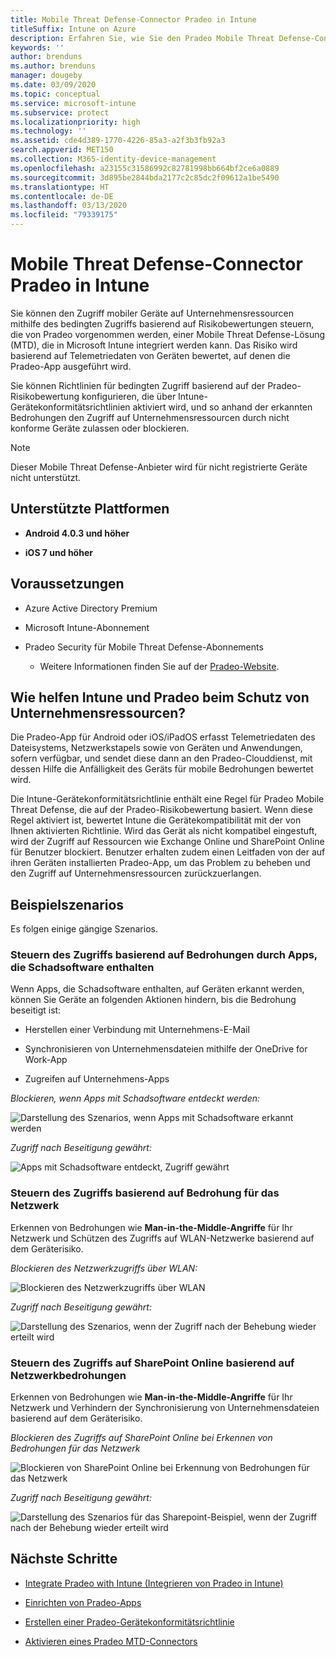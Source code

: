```yaml
---
title: Mobile Threat Defense-Connector Pradeo in Intune
titleSuffix: Intune on Azure
description: Erfahren Sie, wie Sie den Pradeo Mobile Threat Defense-Connector mit Intune integrieren, um den Zugriff von mobilen Geräten auf Ihre Unternehmensressourcen zu steuern.
keywords: ''
author: brenduns
ms.author: brenduns
manager: dougeby
ms.date: 03/09/2020
ms.topic: conceptual
ms.service: microsoft-intune
ms.subservice: protect
ms.localizationpriority: high
ms.technology: ''
ms.assetid: cde4d389-1770-4226-85a3-a2f3b3fb92a3
search.appverid: MET150
ms.collection: M365-identity-device-management
ms.openlocfilehash: a23155c31586992c82781998bb664bf2ce6a0889
ms.sourcegitcommit: 3d895be2844bda2177c2c85dc2f09612a1be5490
ms.translationtype: HT
ms.contentlocale: de-DE
ms.lasthandoff: 03/13/2020
ms.locfileid: "79339175"
---
```

# <a name="pradeo-mobile-threat-defense-connector-with-intune"></a>Mobile Threat Defense-Connector Pradeo in Intune

Sie können den Zugriff mobiler Geräte auf Unternehmensressourcen mithilfe des bedingten Zugriffs basierend auf Risikobewertungen steuern, die von Pradeo vorgenommen werden, einer Mobile Threat Defense-Lösung (MTD), die in Microsoft Intune integriert werden kann. Das Risiko wird basierend auf Telemetriedaten von Geräten bewertet, auf denen die Pradeo-App ausgeführt wird.

Sie können Richtlinien für bedingten Zugriff basierend auf der Pradeo-Risikobewertung konfigurieren, die über Intune-Gerätekonformitätsrichtlinien aktiviert wird, und so anhand der erkannten Bedrohungen den Zugriff auf Unternehmensressourcen durch nicht konforme Geräte zulassen oder blockieren.

> [!NOTE]
> Dieser Mobile Threat Defense-Anbieter wird für nicht registrierte Geräte nicht unterstützt.

## <a name="supported-platforms"></a>Unterstützte Plattformen

- **Android 4.0.3 und höher**

- **iOS 7 und höher**

## <a name="prerequisites"></a>Voraussetzungen

- Azure Active Directory Premium

- Microsoft Intune-Abonnement

- Pradeo Security für Mobile Threat Defense-Abonnements

  - Weitere Informationen finden Sie auf der [Pradeo-Website](https://www.pradeo.com/en-US/mobile-threat-protection).

## <a name="how-do-intune-and-pradeo-help-protect-your-company-resources"></a>Wie helfen Intune und Pradeo beim Schutz von Unternehmensressourcen?

Die Pradeo-App für Android oder iOS/iPadOS erfasst Telemetriedaten des Dateisystems, Netzwerkstapels sowie von Geräten und Anwendungen, sofern verfügbar, und sendet diese dann an den Pradeo-Clouddienst, mit dessen Hilfe die Anfälligkeit des Geräts für mobile Bedrohungen bewertet wird.

Die Intune-Gerätekonformitätsrichtlinie enthält eine Regel für Pradeo Mobile Threat Defense, die auf der Pradeo-Risikobewertung basiert. Wenn diese Regel aktiviert ist, bewertet Intune die Gerätekompatibilität mit der von Ihnen aktivierten Richtlinie. Wird das Gerät als nicht kompatibel eingestuft, wird der Zugriff auf Ressourcen wie Exchange Online und SharePoint Online für Benutzer blockiert. Benutzer erhalten zudem einen Leitfaden von der auf ihren Geräten installierten Pradeo-App, um das Problem zu beheben und den Zugriff auf Unternehmensressourcen zurückzuerlangen.

## <a name="sample-scenarios"></a>Beispielszenarios

Es folgen einige gängige Szenarios.

### <a name="control-access-based-on-threats-from-malicious-apps"></a>Steuern des Zugriffs basierend auf Bedrohungen durch Apps, die Schadsoftware enthalten

Wenn Apps, die Schadsoftware enthalten, auf Geräten erkannt werden, können Sie Geräte an folgenden Aktionen hindern, bis die Bedrohung beseitigt ist:

- Herstellen einer Verbindung mit Unternehmens-E-Mail

- Synchronisieren von Unternehmensdateien mithilfe der OneDrive for Work-App

- Zugreifen auf Unternehmens-Apps

*Blockieren, wenn Apps mit Schadsoftware entdeckt werden:*

![Darstellung des Szenarios, wenn Apps mit Schadsoftware erkannt werden](./media/pradeo-mobile-threat-defense-connector/pradeo-maliciousapps-blocked.png)

*Zugriff nach Beseitigung gewährt:*

![Apps mit Schadsoftware entdeckt, Zugriff gewährt](./media/pradeo-mobile-threat-defense-connector/pradeo-maliciousapps-unblocked.png)

### <a name="control-access-based-on-threat-to-network"></a>Steuern des Zugriffs basierend auf Bedrohung für das Netzwerk

Erkennen von Bedrohungen wie **Man-in-the-Middle-Angriffe** für Ihr Netzwerk und Schützen des Zugriffs auf WLAN-Netzwerke basierend auf dem Geräterisiko.

*Blockieren des Netzwerkzugriffs über WLAN:*

![Blockieren des Netzwerkzugriffs über WLAN](./media/pradeo-mobile-threat-defense-connector/pradeo-network-wifi-blocked.png)

*Zugriff nach Beseitigung gewährt:*

![Darstellung des Szenarios, wenn der Zugriff nach der Behebung wieder erteilt wird](./media/pradeo-mobile-threat-defense-connector/pradeo-network-wifi-unblocked.png)

### <a name="control-access-to-sharepoint-online-based-on-threat-to-network"></a>Steuern des Zugriffs auf SharePoint Online basierend auf Netzwerkbedrohungen

Erkennen von Bedrohungen wie **Man-in-the-Middle-Angriffe** für Ihr Netzwerk und Verhindern der Synchronisierung von Unternehmensdateien basierend auf dem Geräterisiko.

*Blockieren des Zugriffs auf SharePoint Online bei Erkennen von Bedrohungen für das Netzwerk*

![Blockieren von SharePoint Online bei Erkennung von Bedrohungen für das Netzwerk](./media/pradeo-mobile-threat-defense-connector/pradeo-network-spo-blocked.png)

*Zugriff nach Beseitigung gewährt:*

![Darstellung des Szenarios für das Sharepoint-Beispiel, wenn der Zugriff nach der Behebung wieder erteilt wird](./media/pradeo-mobile-threat-defense-connector/pradeo-network-spo-unblocked.png)

<!-- 
### Control access on unenrolled devices based on threats from malicious apps

When the Pradeo Mobile Threat Defense solution considers a device to be infected:

![App protection policy blocks due to detected malware](./media/pradeo-mobile-threat-defense-connector/pradeo-app-policy-block.png)

Access is granted on remediation:

![Access is granted on remediation for App protection policy](./media/pradeo-mobile-threat-defense-connector/pradeo-app-policy-remediated.png)
-->

## <a name="next-steps"></a>Nächste Schritte

- [Integrate Pradeo with Intune (Integrieren von Pradeo in Intune)](pradeo-mtd-connector-integration.md)

- [Einrichten von Pradeo-Apps](mtd-apps-ios-app-configuration-policy-add-assign.md)

- [Erstellen einer Pradeo-Gerätekonformitätsrichtlinie](mtd-device-compliance-policy-create.md)

- [Aktivieren eines Pradeo MTD-Connectors](mtd-connector-enable.md)
